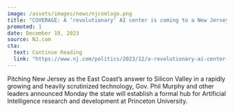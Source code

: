 ```yaml
---
image: /assets/images/news/njcomlogo.png
title: "COVERAGE: A ‘revolutionary’ AI center is coming to a New Jersey university"
promoted: 1
date: December 19, 2023
source: NJ.com
cta:
  text: Continue Reading
  link: "https://www.nj.com/politics/2023/12/a-revolutionary-ai-center-is-coming-to-a-new-jersey-university.html"
---
```


Pitching New Jersey as the East Coast’s answer to Silicon Valley in a rapidly growing and heavily scrutinized technology, Gov. Phil Murphy and other leaders announced Monday the state will establish a formal hub for Artificial Intelligence research and development at Princeton University.